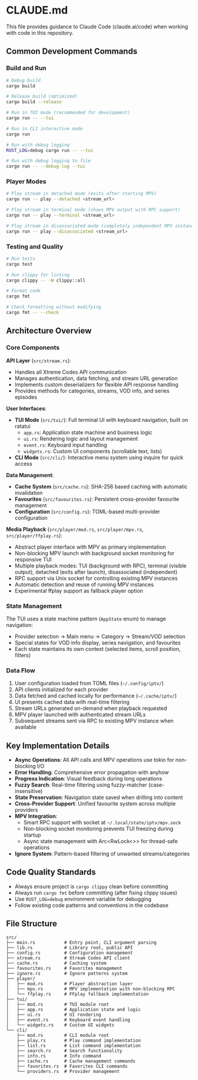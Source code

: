 # CLAUDE.md

This file provides guidance to Claude Code (claude.ai/code) when working with code in this repository.

## Common Development Commands

### Build and Run
```bash
# Debug build
cargo build

# Release build (optimized)
cargo build --release

# Run in TUI mode (recommended for development)
cargo run -- --tui

# Run in CLI interactive mode
cargo run

# Run with debug logging
RUST_LOG=debug cargo run -- --tui

# Run with debug logging to file
cargo run -- --debug-log --tui
```

### Player Modes
```bash
# Play stream in detached mode (exits after starting MPV)
cargo run -- play --detached <stream_url>

# Play stream in terminal mode (shows MPV output with RPC support)
cargo run -- play --terminal <stream_url>

# Play stream in disassociated mode (completely independent MPV instance)
cargo run -- play --disassociated <stream_url>
```

### Testing and Quality
```bash
# Run tests
cargo test

# Run clippy for linting
cargo clippy -- -W clippy::all

# Format code
cargo fmt

# Check formatting without modifying
cargo fmt -- --check
```

## Architecture Overview

### Core Components

**API Layer** (`src/xtream.rs`):
- Handles all Xtreme Codes API communication
- Manages authentication, data fetching, and stream URL generation
- Implements custom deserializers for flexible API response handling
- Provides methods for categories, streams, VOD info, and series episodes

**User Interfaces**:
- **TUI Mode** (`src/tui/`): Full terminal UI with keyboard navigation, built on ratatui
  - `app.rs`: Application state machine and business logic
  - `ui.rs`: Rendering logic and layout management
  - `event.rs`: Keyboard input handling
  - `widgets.rs`: Custom UI components (scrollable text, lists)
- **CLI Mode** (`src/cli/`): Interactive menu system using inquire for quick access

**Data Management**:
- **Cache System** (`src/cache.rs`): SHA-256 based caching with automatic invalidation
- **Favourites** (`src/favourites.rs`): Persistent cross-provider favourite management
- **Configuration** (`src/config.rs`): TOML-based multi-provider configuration

**Media Playback** (`src/player/mod.rs`, `src/player/mpv.rs`, `src/player/ffplay.rs`):
- Abstract player interface with MPV as primary implementation
- Non-blocking MPV launch with background socket monitoring for responsive TUI
- Multiple playback modes: TUI (background with RPC), terminal (visible output), detached (exits after launch), disassociated (independent)
- RPC support via Unix socket for controlling existing MPV instances
- Automatic detection and reuse of running MPV instances
- Experimental ffplay support as fallback player option

### State Management

The TUI uses a state machine pattern (`AppState` enum) to manage navigation:
- Provider selection → Main menu → Category → Stream/VOD selection
- Special states for VOD info display, series navigation, and favourites
- Each state maintains its own context (selected items, scroll position, filters)

### Data Flow

1. User configuration loaded from TOML files (`~/.config/iptv/`)
2. API clients initialized for each provider
3. Data fetched and cached locally for performance (`~/.cache/iptv/`)
4. UI presents cached data with real-time filtering
5. Stream URLs generated on-demand when playback requested
6. MPV player launched with authenticated stream URLs
7. Subsequent streams sent via RPC to existing MPV instance when available

## Key Implementation Details

- **Async Operations**: All API calls and MPV operations use tokio for non-blocking I/O
- **Error Handling**: Comprehensive error propagation with anyhow
- **Progress Indication**: Visual feedback during long operations
- **Fuzzy Search**: Real-time filtering using fuzzy-matcher (case-insensitive)
- **State Preservation**: Navigation state saved when drilling into content
- **Cross-Provider Support**: Unified favourite system across multiple providers
- **MPV Integration**:
  - Smart RPC support with socket at `~/.local/state/iptv/mpv.sock`
  - Non-blocking socket monitoring prevents TUI freezing during startup
  - Async state management with Arc<RwLock<>> for thread-safe operations
- **Ignore System**: Pattern-based filtering of unwanted streams/categories

## Code Quality Standards

- Always ensure project is `cargo clippy` clean before committing
- Always run `cargo fmt` before committing (after fixing clippy issues)
- Use `RUST_LOG=debug` environment variable for debugging
- Follow existing code patterns and conventions in the codebase

## File Structure

```
src/
├── main.rs           # Entry point, CLI argument parsing
├── lib.rs            # Library root, public API
├── config.rs         # Configuration management
├── xtream.rs         # Xtream Codes API client
├── cache.rs          # Caching system
├── favourites.rs     # Favorites management
├── ignore.rs         # Ignore patterns system
├── player/
│   ├── mod.rs        # Player abstraction layer
│   ├── mpv.rs        # MPV implementation with non-blocking RPC
│   └── ffplay.rs     # FFplay fallback implementation
├── tui/
│   ├── mod.rs        # TUI module root
│   ├── app.rs        # Application state and logic
│   ├── ui.rs         # UI rendering
│   ├── event.rs      # Keyboard event handling
│   └── widgets.rs    # Custom UI widgets
└── cli/
    ├── mod.rs        # CLI module root
    ├── play.rs       # Play command implementation
    ├── list.rs       # List command implementation
    ├── search.rs     # Search functionality
    ├── info.rs       # Info command
    ├── cache.rs      # Cache management commands
    ├── favorites.rs  # Favorites CLI commands
    └── providers.rs  # Provider management
```